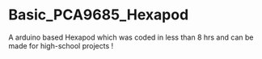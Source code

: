 # Basic_PCA9685_Hexapod
A arduino based Hexapod which was coded in less than 8 hrs and can be made for high-school projects !
